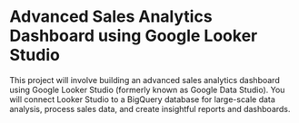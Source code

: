 # Advanced Sales Analytics Dashboard using Google Looker Studio
This project will involve building an advanced sales analytics dashboard using Google Looker Studio (formerly known as Google Data Studio). You will connect Looker Studio to a BigQuery database for large-scale data analysis, process sales data, and create insightful reports and dashboards.

